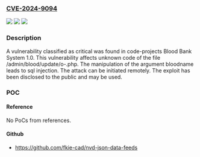 ### [CVE-2024-9094](https://cve.mitre.org/cgi-bin/cvename.cgi?name=CVE-2024-9094)
![](https://img.shields.io/static/v1?label=Product&message=Blood%20Bank%20System&color=blue)
![](https://img.shields.io/static/v1?label=Version&message=%3D%201.0%20&color=brighgreen)
![](https://img.shields.io/static/v1?label=Vulnerability&message=SQL%20Injection&color=brighgreen)

### Description

A vulnerability classified as critical was found in code-projects Blood Bank System 1.0. This vulnerability affects unknown code of the file /admin/blood/update/o-.php. The manipulation of the argument bloodname leads to sql injection. The attack can be initiated remotely. The exploit has been disclosed to the public and may be used.

### POC

#### Reference
No PoCs from references.

#### Github
- https://github.com/fkie-cad/nvd-json-data-feeds

